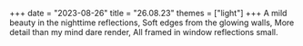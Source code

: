 +++
date = "2023-08-26"
title = "26.08.23"
themes = ["light"]
+++
A mild beauty in the nighttime reflections,
Soft edges from the glowing walls,
More detail than my mind dare render,
All framed in window reflections small.
